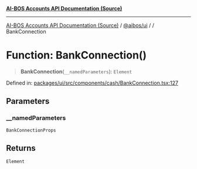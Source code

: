[**AI-BOS Accounts API Documentation (Source)**](../../../README.md)

***

[AI-BOS Accounts API Documentation (Source)](../../../README.md) / [@aibos/ui](../README.md) / [](../README.md) / BankConnection

# Function: BankConnection()

> **BankConnection**(`__namedParameters`): `Element`

Defined in: [packages/ui/src/components/cash/BankConnection.tsx:127](https://github.com/pohlai88/accounts/blob/48103fb36d28b2b9bfb33472b6de2f719773cde9/packages/ui/src/components/cash/BankConnection.tsx#L127)

## Parameters

### \_\_namedParameters

`BankConnectionProps`

## Returns

`Element`
